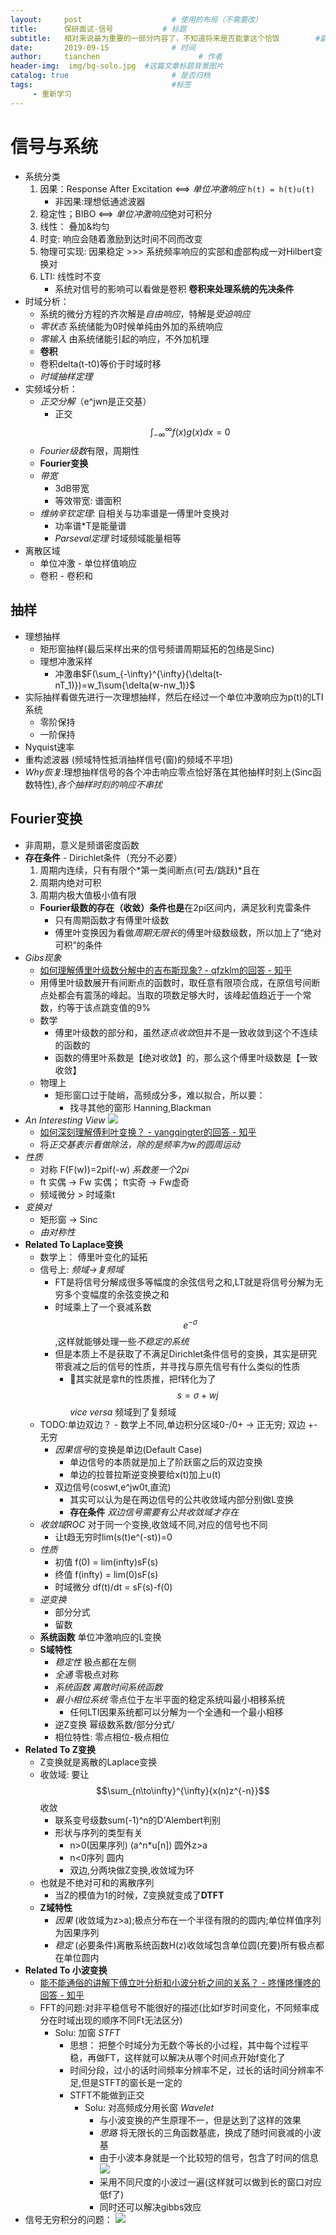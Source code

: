 ```yaml
---
layout:     post                    # 使用的布局（不需要改）
title:      保研面试-信号           # 标题 
subtitle:   相对来说最为重要的一部分内容了，不知道将来是否能拿这个恰饭        #副标题
date:       2019-09-15              # 时间
author:     tianchen                      # 作者
header-img:  img/bg-solo.jpg  #这篇文章标题背景图片
catalog: true                       # 是否归档
tags:                               #标签
     - 重新学习
---
```


# 信号与系统
* 系统分类
    1. 因果：Response After Excitation <==> *单位冲激响应* ```h(t) = h(t)u(t)```
       * 非因果:理想低通滤波器 
    1. 稳定性；BIBO                 <==> *单位冲激响应*绝对可积分
    2. 线性： 叠加&均匀
    3. 时变: 响应会随着激励到达时间不同而改变
    4. 物理可实现: 因果稳定 >>> 系统频率响应的实部和虚部构成一对Hilbert变换对
    5. LTI: 线性时不变
       * 系统对信号的影响可以看做是卷积 **卷积来处理系统的先决条件** 
* 时域分析：
    * 系统的微分方程的齐次解是*自由响应*，特解是*受迫响应*
    * *零状态* 系统储能为0时候单纯由外加的系统响应
    * *零输入* 由系统储能引起的响应，不外加机理
    * **卷积**
    * 卷积delta(t-t0)等价于时域时移
    * *时域抽样定理*
* 实频域分析：
    * *正交分解*（e^jwn是正交基）
        * 正交 $$\int^{\infty}_{-\infty}{f(x)g(x)dx} = 0$$
    * *Fourier级数*有限，周期性
    * **Fourier变换**
    * *带宽* 
      * 3dB带宽
      * 等效带宽: 谱面积 
    * *维纳辛钦定理*: 自相关与功率谱是一傅里叶变换对
      * 功率谱*T是能量谱
      * *Parseval定理* 时域频域能量相等
* 离散区域
  * 单位冲激 - 单位样值响应
  * 卷积 - 卷积和

## 抽样
* 理想抽样
  * 矩形窗抽样(最后采样出来的信号频谱周期延拓的包络是Sinc)
  * 理想冲激采样
    * 冲激串$F(\sum_{-\infty}^{\infty}{\delta(t-nT_1)})=w_1\sum{\delta(w-nw_1)}$ 
* 实际抽样看做先进行一次理想抽样，然后在经过一个单位冲激响应为p(t)的LTI系统
  * 零阶保持
  * 一阶保持
* Nyquist速率
* 重构滤波器 (频域特性抵消抽样信号(窗)的频域不平坦)
* *Why恢复*:理想抽样信号的各个冲击响应零点恰好落在其他抽样时刻上(Sinc函数特性),*各个抽样时刻的响应不串扰*

## **Fourier变换**
* 非周期，意义是频谱密度函数
* **存在条件** - Dirichlet条件（充分不必要）
    1. 周期内连续，只有有限个*第一类间断点(可去/跳跃)*且在
    2. 周期内绝对可积
    3. 周期内极大值极小值有限
    * **Fourier级数的存在（收敛）条件也是**在2pi区间内，满足狄利克雷条件
        * 只有周期函数才有傅里叶级数
        * 傅里叶变换因为看做*周期无限长*的傅里叶级数级数，所以加上了“绝对可积”的条件
* *Gibs现象* 
    * [如何理解傅里叶级数分解中的吉布斯现象? - qfzklm的回答 - 知乎](https://www.zhihu.com/question/68135290/answer/260156559)
    * 用傅里叶级数展开有间断点的函数时，取任意有限项合成，在原信号间断点处都会有震荡的峰起。当取的项数足够大时，该峰起值趋近于一个常数，约等于该点跳变值的9%
    * 数学
        * 傅里叶级数的部分和，虽然*逐点收敛*但并不是一致收敛到这个不连续的函数的
        * 函数的傅里叶系数是【绝对收敛】的，那么这个傅里叶级数是【一致收敛】
    * 物理上
        * 矩形窗口过于陡峭，高频成分多，难以拟合，所以要：
            * 找寻其他的窗形 Hanning,Blackman
* *An Interesting View* ![](https://github.com/A-suozhang/MyPicBed/raw/master/img/20190916153725.png)
    * [如何深刻理解傅利叶变换？ - yangqingter的回答 - 知乎](https://www.zhihu.com/question/21103352/answer/567695057)
    * 将*正交基表示看做除法，除的是频率为w的圆周运动*
* *性质*
    * 对称 F(F(w))=2pif(-w) *系数差一个2pi*
    * ft 实偶 -> Fw 实偶； ft实奇 -> Fw虚奇
    * 频域微分 > 时域乘t
* *变换对*
    * 矩形窗 -> Sinc
    * *由对称性*
* **Related To Laplace变换**
    * 数学上： 傅里叶变化的延拓
    * 信号上: *频域->复频域*
        * FT是将信号分解成很多等幅度的余弦信号之和,LT就是将信号分解为无穷多个变幅度的余弦变换之和
        * 时域乘上了一个衰减系数$$e^{-\sigma}$$,这样就能够处理一些*不稳定的系统*
        * 但是本质上不是获取了不满足Dirichlet条件信号的变换，其实是研究带衰减之后的信号的性质，并寻找与原先信号有什么类似的性质
            * 🌟其实就是拿ft的性质推，把f转化为了$$s=\sigma+wj$$ *vice versa* 频域到了复频域
    * TODO:单边双边？ - 数学上不同,单边积分区域0-/0+ -> 正无穷; 双边 +-无穷
        * *因果信号*的变换是单边(Default Case)
          * 单边信号的本质就是加上了阶跃窗之后的双边变换
          * 单边的拉普拉斯逆变换要给x(t)加上u(t)
        * 双边信号(coswt,e^jw0t,直流)
            * 其实可以认为是在两边信号的公共收敛域内部分别做L变换
            * **存在条件** *双边信号需要有公共收敛域才存在*
    * *收敛域ROC* 对于同一个变换,收敛域不同,对应的信号也不同
      * 让t趋无穷时lim(s(t)e^(-st))=0
    * *性质* 
      * 初值 f(0) = lim(infty)sF(s)
      * 终值 f(infty) = lim(0)sF(s)
      * 时域微分 df(t)/dt = sF(s)-f(0)
    * *逆变换*
      * 部分分式
      * 留数
    * **系统函数** 单位冲激响应的L变换
    * **S域特性**
      * *稳定性* 极点都在左侧
      * *全通* 零极点对称
      * *系统函数* *离散时间系统函数*
      * *最小相位系统* 零点位于左半平面的稳定系统叫最小相移系统
        * 任何LTI因果系统都可以分解为一个全通和一个最小相移
      * 逆Z变换 幂级数系数/部分分式/
      * 相位特性: 零点相位-极点相位 
* **Related To Z变换**
    * Z变换就是离散的Laplace变换
    * 收敛域: 要让$$\sum_{n\to\infty}^{\infty}{x(n)z^{-n}}$$收敛
      * 联系变号级数sum(-1)^n的D'Alembert判别
      * 形状与序列的类型有关
        * n>0(因果序列) (a^n*u[n]) 圆外z>a
        * n<0序列 圆内
        * 双边,分两块做Z变换,收敛域为环
    * 也就是不绝对可和的离散序列
        * 当Z的模值为1的时候，Z变换就变成了**DTFT**
    * **Z域特性**
      * *因果* (收敛域为z>a);极点分布在一个半径有限的的圆内;单位样值序列为因果序列
      * *稳定* (必要条件)离散系统函数H(z)收敛域包含单位圆(充要)所有极点都在单位圆内
* **Related To 小波变换**
    * [能不能通俗的讲解下傅立叶分析和小波分析之间的关系？ - 咚懂咚懂咚的回答 - 知乎](https://www.zhihu.com/question/22864189/answer/40772083)
    * FFT的问题:对非平稳信号不能很好的描述(比如f岁时间变化，不同频率成分在时域出现的顺序不同Ft无法区分)
        * Solu: 加窗 *STFT* 
            * 思想： 把整个时域分为无数个等长的小过程，其中每个过程平稳，再做FT，这样就可以解决从哪个时间点开始f变化了
            * 时间分段，过小的话时间频率分辨率不足，过长的话时间分辨率不足,但是STFT的窗长是一定的
            * STFT不能做到正交
                * Solu: 对高频成分用长窗 *Wavelet*
                    * 与小波变换的产生原理不一，但是达到了这样的效果
                    * *思路* 将无限长的三角函数基底，换成了随时间衰减的小波基
                    * 由于小波本身就是一个比较短的信号，包含了时间的信息 ![](https://github.com/A-suozhang/MyPicBed/raw/master/img/20190916165017.png)
                    * 采用不同尺度的小波过一遍(这样就可以做到长的窗口对应低f了)
                    * 同时还可以解决gibbs效应
* 信号无穷积分的问题： ![](https://github.com/A-suozhang/MyPicBed/raw/master/img/20190916165543.png)
        


